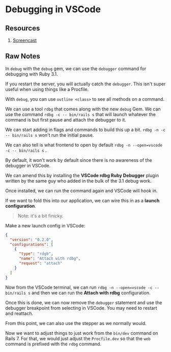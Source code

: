 # Debugging in VSCode

## Resources

1. [Screencast](https://www.youtube.com/watch?v=e_RKkgiimXE)

## Raw Notes

In `debug` with the `debug` gem, we can use the `debugger` command for debugging with Ruby 3.1.

If you restart the server, you will actually catch the `debugger`. This isn't super useful when using things like a Procfile.

With `debug`, you can use `outline <class>` to see all methods on a command.

We can use a tool `rdbg` that comes along with the new `debug` Gem. We can use the command `rdbg -c -- bin/rails s` that will launch whatever the command is but first pause and attach the debugger to it.

We can start adding in flags and commands to build this up a bit. `rdbg -n -c -- bin/rails s` won't run the initial pause.

We can also tell is what frontend to open by default `rdbg -n --open=vscode -c -- bin/rails s` .

By default, it won't work by default since there is no awareness of the debugger in VSCode.

We can amend this by installing the **VSCode rdbg Ruby Debugger** plugin written by the same guy who added in the bulk of the 3.1 debug work.

Once installed, we can run the command again and VSCode will hook in.

If we want to fold this into our application, we can wire this in as a **launch configuration**.

> Note: it's a bit finicky.

Make a new launch config in VSCode:

```json
{
  "version": "0.2.0",
  "configurations": [
    {
      "type": "rdgb",
      "name": "Attach with rdbg",
      "request": "attach"
    }
  ]
}
```

Now from the VSCode terminal, we can run `rdbg -n --open=vscode -c -- bin/rails s` and then we can run the **Attach with rdbg** configuration.

Once this is done, we can now remove the `debugger` statement and use the debugger breakpoint from selecting in VSCode. You may need to restart and reattach.

From this point, we can also use the stepper as we normally would.

Now we want to adjust things to just work from the `bin/dev` command on Rails 7. For that, we would just adjust the `Procfile.dev` so that the `web` command is prefixed with the `rdbg` command.
